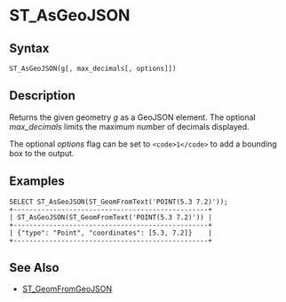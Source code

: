 
# ST_AsGeoJSON

## Syntax


```
ST_AsGeoJSON(g[, max_decimals[, options]])
```

## Description


Returns the given geometry *g* as a GeoJSON element. The optional *max_decimals* limits the maximum number of decimals displayed.


The optional *options* flag can be set to `<code>1</code>` to add a bounding box to the output.


## Examples


```
SELECT ST_AsGeoJSON(ST_GeomFromText('POINT(5.3 7.2)'));
+-------------------------------------------------+
| ST_AsGeoJSON(ST_GeomFromText('POINT(5.3 7.2)')) |
+-------------------------------------------------+
| {"type": "Point", "coordinates": [5.3, 7.2]}    |
+-------------------------------------------------+
```

## See Also


* [ST_GeomFromGeoJSON](st_geomfromgeojson.md)

